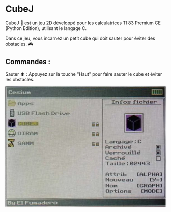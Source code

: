 
# CubeJ 

CubeJ 🧊 est un jeu 2D développé pour les calculatrices TI 83 Premium CE (Python Edition), utilisant le langage C.

Dans ce jeu, vous incarnez un petit cube qui doit sauter pour éviter des obstacles. 🎮



## Commandes :

Sauter ⬆️ : Appuyez sur la touche "Haut" pour faire sauter le cube et éviter les obstacles.

<img src="https://github.com/ElFumadero/CubeJ/blob/main/CUBEJ.jpg">
